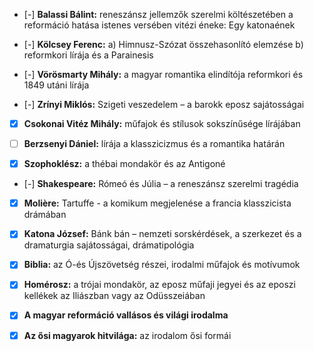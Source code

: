 - [-] **Balassi Bálint:** reneszánsz jellemzők szerelmi költészetében
   a reformáció hatása istenes versében
   vitézi éneke: Egy katonaének

- [-] **Kölcsey Ferenc:**
   a) Himnusz-Szózat összehasonlító elemzése
   b) reformkori lírája és a Parainesis

- [-] **Vörösmarty Mihály:** a magyar romantika elindítója
   reformkori és 1849 utáni lírája

- [-] **Zrínyi Miklós:** Szigeti veszedelem – a barokk eposz sajátosságai

- [x] **Csokonai Vitéz Mihály:** műfajok és stílusok sokszínűsége lírájában

- [ ] **Berzsenyi Dániel:** lírája a klasszicizmus és a romantika határán

- [x] **Szophoklész:** a thébai mondakör és az Antigoné

- [-] **Shakespeare:** Rómeó és Júlia – a reneszánsz szerelmi tragédia

- [x] **Molière:** Tartuffe - a komikum megjelenése a francia klasszicista drámában

- [x] **Katona József:** Bánk bán – nemzeti sorskérdések, a szerkezet és a dramaturgia
    sajátosságai, drámatipológia

- [x] **Biblia:** az Ó-és Újszövetség részei, irodalmi műfajok és motívumok

- [x] **Homérosz:** a trójai mondakör, az eposz műfaji jegyei és az eposzi kellékek az
    Iliászban vagy az Odüsszeiában

- [x] **A magyar reformáció vallásos és világi irodalma**

- [x] **Az ősi magyarok hitvilága:** az irodalom ősi formái
